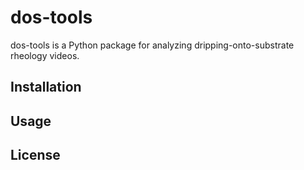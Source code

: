 # dos-tools

dos-tools is a Python package for analyzing dripping-onto-substrate rheology videos.

## Installation

<!--Use the package manager [pip](https://pip.pypa.io/en/stable/) to install foobar.

```bash
pip install foobar
```
-->
## Usage
<!--
```python
import foobar

# returns 'words'
foobar.pluralize('word')

# returns 'geese'
foobar.pluralize('goose')

# returns 'phenomenon'
foobar.singularize('phenomena')
```

## Contributing
Pull requests are welcome. For major changes, please open an issue first to discuss what you would like to change.

Please make sure to update tests as appropriate.

-->
## License
